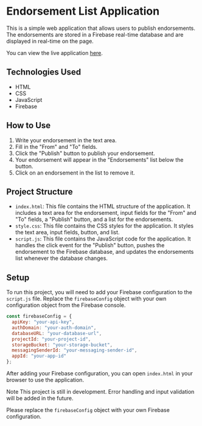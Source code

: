 # Endorsement List Application

This is a simple web application that allows users to publish endorsements. The endorsements are stored in a Firebase real-time database and are displayed in real-time on the page.

You can view the live application [here](https://anonys6.github.io/Quote-unQuote-Web-App/).

## Technologies Used

- HTML
- CSS
- JavaScript
- Firebase

## How to Use

1. Write your endorsement in the text area.
2. Fill in the "From" and "To" fields.
3. Click the "Publish" button to publish your endorsement.
4. Your endorsement will appear in the "Endorsements" list below the button.
5. Click on an endorsement in the list to remove it.

## Project Structure

- `index.html`: This file contains the HTML structure of the application. It includes a text area for the endorsement, input fields for the "From" and "To" fields, a "Publish" button, and a list for the endorsements.
- `style.css`: This file contains the CSS styles for the application. It styles the text area, input fields, button, and list.
- `script.js`: This file contains the JavaScript code for the application. It handles the click event for the "Publish" button, pushes the endorsement to the Firebase database, and updates the endorsements list whenever the database changes.

## Setup

To run this project, you will need to add your Firebase configuration to the `script.js` file. Replace the `firebaseConfig` object with your own configuration object from the Firebase console.

```javascript
const firebaseConfig = {
  apiKey: "your-api-key",
  authDomain: "your-auth-domain",
  databaseURL: "your-database-url",
  projectId: "your-project-id",
  storageBucket: "your-storage-bucket",
  messagingSenderId: "your-messaging-sender-id",
  appId: "your-app-id"
};
```

After adding your Firebase configuration, you can open `index.html` in your browser to use the application.

Note
This project is still in development. Error handling and input validation will be added in the future.



Please replace the `firebaseConfig` object with your own Firebase configuration.
